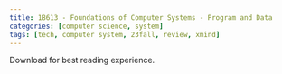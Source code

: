 ```yaml
---
title: 18613 - Foundations of Computer Systems - Program and Data
categories: [computer science, system]
tags: [tech, computer system, 23fall, review, xmind]
---
```


Download for best reading experience.

<object data="{{ site.baseurl }}/assets/pdf/23fall-midterm/18613-program-data.pdf" type="application/pdf" width="100%" height="1000px">
</object>
